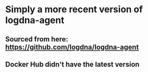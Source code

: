 # Simply a more recent version of logdna-agent

## Sourced from here: https://github.com/logdna/logdna-agent

## Docker Hub didn't have the latest version

